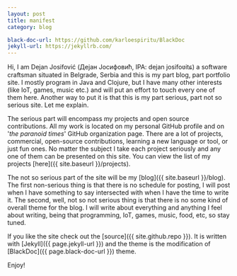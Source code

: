 ```yaml
---
layout: post
title: manifest
category: blog

black-doc-url: https://github.com/karloespiritu/BlackDoc
jekyll-url: https://jekyllrb.com/
---
```


Hi, I am Dejan Josifović (Дејан Јосифовић, IPA: dejan josifoʋitɕ) a software
craftsman situated in Belgrade, Serbia and this is my part blog, part
portfolio site. I mostly program in Java and Clojure, but I have many other
interests (like IoT, games, music etc.) and will put an effort to touch every one
of them here. Another way to put it is that this is my part serious, part not so
serious site. Let me explain.

The serious part will encompass my projects and open source contributions.
All my work is located on my personal GitHub profile and on '_the paranoid times_'
GitHub organization page. There are a lot of projects, commercial, open-source
contributions, learning a new language or tool, or just fun ones. No matter
the subject I take each project seriously and any one of them can be presented
on this site. You can view the list of my projects [here]({{ site.baseurl }}/projects).

The not so serious part of the site will be my [blog]({{ site.baseurl }}/blog).
The first non-serious thing is that there is no schedule for posting, I will
post when I have something to say intersected with when I have the time to
write it. The second, well, not so not serious thing is that there is no some
kind of overall theme for the blog. I will write about everything and anything
I feel about writing, being that programming, IoT, games, music, food, etc, so
stay tuned.

If you like the site check out the [source]({{ site.github.repo }}). It is written
with [Jekyll]({{ page.jekyll-url }}) and the theme is the modification of
[BlackDoc]({{ page.black-doc-url }}) theme.

Enjoy!
